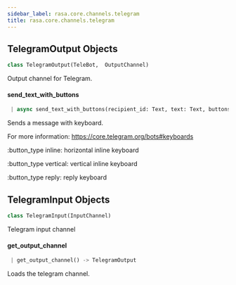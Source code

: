 ```yaml
---
sidebar_label: rasa.core.channels.telegram
title: rasa.core.channels.telegram
---
```

## TelegramOutput Objects

```python
class TelegramOutput(TeleBot,  OutputChannel)
```

Output channel for Telegram.

#### send\_text\_with\_buttons

```python
 | async send_text_with_buttons(recipient_id: Text, text: Text, buttons: List[Dict[Text, Any]], button_type: Optional[Text] = "inline", **kwargs: Any, ,) -> None
```

Sends a message with keyboard.

For more information: https://core.telegram.org/bots#keyboards

:button_type inline: horizontal inline keyboard

:button_type vertical: vertical inline keyboard

:button_type reply: reply keyboard

## TelegramInput Objects

```python
class TelegramInput(InputChannel)
```

Telegram input channel

#### get\_output\_channel

```python
 | get_output_channel() -> TelegramOutput
```

Loads the telegram channel.

